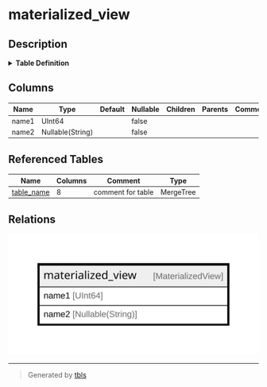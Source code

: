 # materialized_view

## Description

<details>
<summary><strong>Table Definition</strong></summary>

```sql
CREATE MATERIALIZED VIEW testdb.materialized_view (`name1` UInt64, `name2` Nullable(String)) ENGINE = Memory AS SELECT name1, name2 FROM testdb.table_name ORDER BY name1 DESC
```

</details>

## Columns

| Name | Type | Default | Nullable | Children | Parents | Comment |
| ---- | ---- | ------- | -------- | -------- | ------- | ------- |
| name1 | UInt64 |  | false |  |  |  |
| name2 | Nullable(String) |  | false |  |  |  |

## Referenced Tables

| Name | Columns | Comment | Type |
| ---- | ------- | ------- | ---- |
| [table_name](table_name.md) | 8 | comment for table | MergeTree |

## Relations

![er](materialized_view.svg)

---

> Generated by [tbls](https://github.com/k1LoW/tbls)
